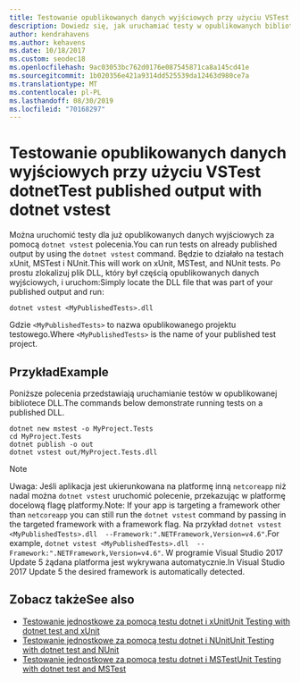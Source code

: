 ```yaml
---
title: Testowanie opublikowanych danych wyjściowych przy użyciu VSTest dotnet
description: Dowiedz się, jak uruchamiać testy w opublikowanych bibliotekach, a nie w kodzie źródłowym, za pomocą polecenia dotnet VSTest.
author: kendrahavens
ms.author: kehavens
ms.date: 10/18/2017
ms.custom: seodec18
ms.openlocfilehash: 9ac03053bc762d0176e087545871ca8a145cd41e
ms.sourcegitcommit: 1b020356e421a9314dd525539da12463d980ce7a
ms.translationtype: MT
ms.contentlocale: pl-PL
ms.lasthandoff: 08/30/2019
ms.locfileid: "70168297"
---
```

# <a name="test-published-output-with-dotnet-vstest"></a><span data-ttu-id="1767f-103">Testowanie opublikowanych danych wyjściowych przy użyciu VSTest dotnet</span><span class="sxs-lookup"><span data-stu-id="1767f-103">Test published output with dotnet vstest</span></span>

<span data-ttu-id="1767f-104">Można uruchomić testy dla już opublikowanych danych wyjściowych za pomocą `dotnet vstest` polecenia.</span><span class="sxs-lookup"><span data-stu-id="1767f-104">You can run tests on already published output by using the `dotnet vstest` command.</span></span> <span data-ttu-id="1767f-105">Będzie to działało na testach xUnit, MSTest i NUnit.</span><span class="sxs-lookup"><span data-stu-id="1767f-105">This will work on xUnit, MSTest, and NUnit tests.</span></span> <span data-ttu-id="1767f-106">Po prostu zlokalizuj plik DLL, który był częścią opublikowanych danych wyjściowych, i uruchom:</span><span class="sxs-lookup"><span data-stu-id="1767f-106">Simply locate the DLL file that was part of your published output and run:</span></span>

```console
dotnet vstest <MyPublishedTests>.dll
```

<span data-ttu-id="1767f-107">Gdzie `<MyPublishedTests>` to nazwa opublikowanego projektu testowego.</span><span class="sxs-lookup"><span data-stu-id="1767f-107">Where `<MyPublishedTests>` is the name of your published test project.</span></span>

## <a name="example"></a><span data-ttu-id="1767f-108">Przykład</span><span class="sxs-lookup"><span data-stu-id="1767f-108">Example</span></span>

<span data-ttu-id="1767f-109">Poniższe polecenia przedstawiają uruchamianie testów w opublikowanej bibliotece DLL.</span><span class="sxs-lookup"><span data-stu-id="1767f-109">The commands below demonstrate running tests on a published DLL.</span></span>

```console
dotnet new mstest -o MyProject.Tests
cd MyProject.Tests
dotnet publish -o out
dotnet vstest out/MyProject.Tests.dll
```

> [!NOTE]
> <span data-ttu-id="1767f-110">Uwaga: Jeśli aplikacja jest ukierunkowana na platformę inną `netcoreapp` niż nadal można `dotnet vstest` uruchomić polecenie, przekazując w platformę docelową flagę platformy.</span><span class="sxs-lookup"><span data-stu-id="1767f-110">Note: If your app is targeting a framework other than `netcoreapp` you can still run the `dotnet vstest` command by passing in the targeted framework with a framework flag.</span></span> <span data-ttu-id="1767f-111">Na przykład `dotnet vstest <MyPublishedTests>.dll  --Framework:".NETFramework,Version=v4.6"`.</span><span class="sxs-lookup"><span data-stu-id="1767f-111">For example, `dotnet vstest <MyPublishedTests>.dll  --Framework:".NETFramework,Version=v4.6"`.</span></span> <span data-ttu-id="1767f-112">W programie Visual Studio 2017 Update 5 żądana platforma jest wykrywana automatycznie.</span><span class="sxs-lookup"><span data-stu-id="1767f-112">In Visual Studio 2017 Update 5 the desired framework is automatically detected.</span></span>

## <a name="see-also"></a><span data-ttu-id="1767f-113">Zobacz także</span><span class="sxs-lookup"><span data-stu-id="1767f-113">See also</span></span>

- [<span data-ttu-id="1767f-114">Testowanie jednostkowe za pomocą testu dotnet i xUnit</span><span class="sxs-lookup"><span data-stu-id="1767f-114">Unit Testing with dotnet test and xUnit</span></span>](unit-testing-with-dotnet-test.md)
- [<span data-ttu-id="1767f-115">Testowanie jednostkowe za pomocą testu dotnet i NUnit</span><span class="sxs-lookup"><span data-stu-id="1767f-115">Unit Testing with dotnet test and NUnit</span></span>](unit-testing-with-nunit.md)
- [<span data-ttu-id="1767f-116">Testowanie jednostkowe za pomocą testu dotnet i MSTest</span><span class="sxs-lookup"><span data-stu-id="1767f-116">Unit Testing with dotnet test and MSTest</span></span>](unit-testing-with-mstest.md)
